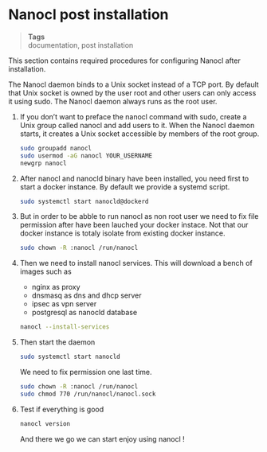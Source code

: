 <h1 id="nxtmdoc-meta-title">Nanocl post installation</h1>

<blockquote class="tags">
 <strong>Tags</strong>
 </br>
 <span id="nxtmdoc-meta-keywords">
  documentation, post installation
 </span>
</blockquote>

<p id="nxtmdoc-meta-description">
This section contains required procedures for configuring Nanocl after installation.
</p>

The Nanocl daemon binds to a Unix socket instead of a TCP port. By default that
Unix socket is owned by the user root and other users can only access it using
sudo. The Nanocl daemon always runs as the root user.

1.  If you don’t want to preface the nanocl command with sudo, create a Unix group
    called nanocl and add users to it. When the Nanocl daemon starts, it creates a
    Unix socket accessible by members of the root group.

    ```sh
    sudo groupadd nanocl
    sudo usermod -aG nanocl YOUR_USERNAME
    newgrp nanocl
    ```

2.  After nanocl and nanocld binary have been installed, you need first to start a
    docker instance. By default we provide a systemd script.

    ```sh
    sudo systemctl start nanocld@dockerd
    ```

3.  But in order to be abble to run nanocl as non root user we need to fix file
    permission after have been lauched your docker instace. Not that our docker
    instance is totaly isolate from existing docker instance.

    ```sh
    sudo chown -R :nanocl /run/nanocl
    ```


4.  Then we need to install nanocl services. This will download a bench of images
    such as

    - nginx as proxy
    - dnsmasq as dns and dhcp server
    - ipsec as vpn server
    - postgresql as nanocld database

    ```sh
    nanocl --install-services
    ```

5.  Then start the daemon

    ```sh
    sudo systemctl start nanocld
    ```

    We need to fix permission one last time.

    ```sh
    sudo chown -R :nanocl /run/nanocl
    sudo chmod 770 /run/nanocl/nanocl.sock
    ```

6.  Test if everything is good

    ```sh
    nanocl version
    ```

    And there we go we can start enjoy using nanocl !
